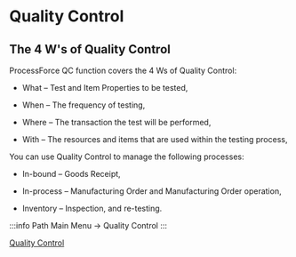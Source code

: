 # Quality Control

## The 4 W's of Quality Control

ProcessForce QC function covers the 4 Ws of Quality Control:

- What – Test and Item Properties to be tested,

- When – The frequency of testing,

- Where – The transaction the test will be performed,

- With – The resources and items that are used within the testing process,

You can use Quality Control to manage the following processes:

- In-bound – Goods Receipt,

- In-process – Manufacturing Order and Manufacturing Order operation,

- Inventory – Inspection, and re-testing.

:::info Path
Main Menu → Quality Control
:::

[Quality Control](./media/quality-control-test.webp)
